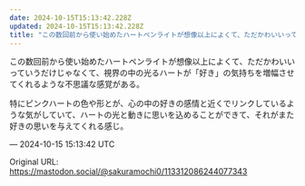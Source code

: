 ```yaml
---
date: 2024-10-15T15:13:42.228Z
updated: 2024-10-15T15:13:42.228Z
title: "この数回前から使い始めたハートペンライトが想像以上によくて、ただかわいいっていう[...]"
---
```


<p>この数回前から使い始めたハートペンライトが想像以上によくて、ただかわいいっていうだけじゃなくて、視界の中の光るハートが「好き」の気持ちを増幅させてくれるような不思議な感覚がある。</p><p>特にピンクハートの色や形とが、心の中の好きの感情と近くでリンクしているような気がしていて、ハートの光と動きに思いを込めることができて、それがまた好きの思いを与えてくれる感じ。</p>

&mdash; 2024-10-15 15:13:42 UTC

Original URL: https://mastodon.social/@sakuramochi0/113312086244077343
